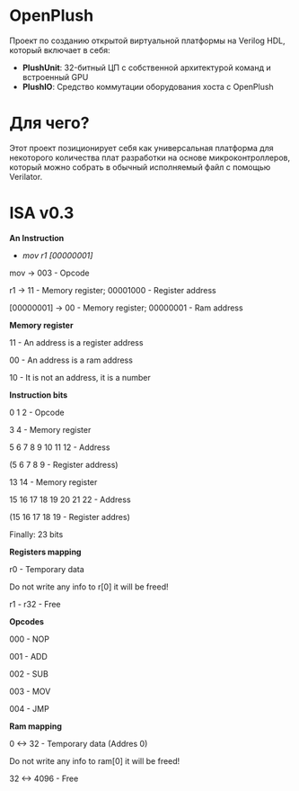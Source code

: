 # OpenPlush
Проект по созданию открытой виртуальной платформы на Verilog HDL, который включает в себя:
- **PlushUnit**: 32-битный ЦП с собственной архитектурой команд и встроенный GPU
- **PlushIO**: Средство коммутации оборудования хоста с OpenPlush
# Для чего?
Этот проект позиционирует себя как универсальная платформа для некоторого количества плат разработки на основе микроконтроллеров, который можно собрать в обычный исполняемый файл с помощью Verilator.
# ISA v0.3

**An Instruction**

- *mov r1 [00000001]*

mov -> 003 - Opcode

r1 -> 11 - Memory register; 00001000 - Register address

[00000001] -> 00 - Memory register; 00000001 - Ram address


**Memory register**

11 - An address is a register address

00 - An address is a ram address

10 - It is not an address, it is a number


**Instruction bits**

0 1 2 - Opcode

3 4 - Memory register

5 6 7 8 9 10 11 12 - Address

(5 6 7 8 9 - Register address)

13 14 - Memory register

15 16 17 18 19 20 21 22 - Address

(15 16 17 18 19 - Register addres)

Finally: 23 bits


**Registers mapping**

r0 - Temporary data

Do not write any info to r[0] it will be freed!

r1 - r32 - Free


**Opcodes**

000 - NOP

001 - ADD

002 - SUB

003 - MOV

004 - JMP


**Ram mapping**

0 <-> 32 - Temporary data (Addres 0)

Do not write any info to ram[0] it will be freed!

32 <-> 4096 - Free
